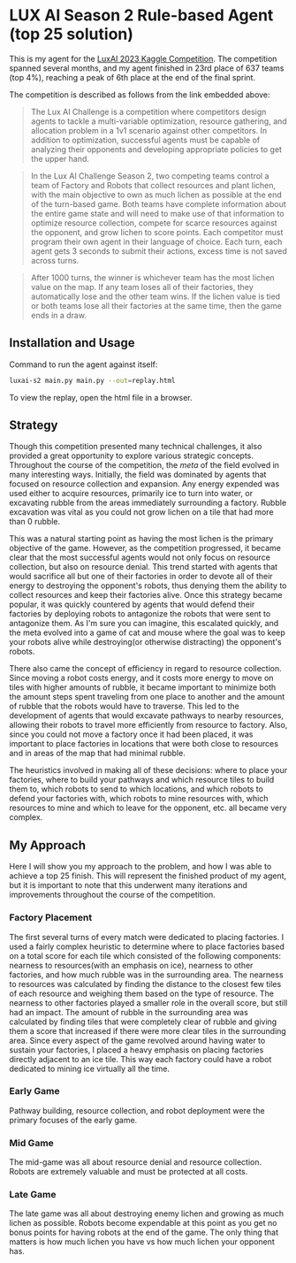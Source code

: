 # LUX AI Season 2 Rule-based Agent (top 25 solution)
This is my agent for the [LuxAI 2023 Kaggle Competition](https://www.kaggle.com/competitions/lux-ai-season-2). 
The competition spanned several months, and my agent finished in 23rd place of 637 teams (top 4%), reaching a peak of 6th place at the end of the final sprint.

The competition is described as follows from the link embedded above:

>The Lux AI Challenge is a competition where competitors design agents to tackle a multi-variable optimization, 
resource gathering, and allocation problem in a 1v1 scenario against other competitors. 
In addition to optimization, successful agents must be capable of analyzing their opponents and 
> developing appropriate policies to get the upper hand.

> In the Lux AI Challenge Season 2, two competing teams control a team of Factory and Robots that collect 
> resources and plant lichen, with the main objective to own as much lichen as possible at the end of the turn-based game. 
> Both teams have complete information about the entire game state and will need to make use of that information 
> to optimize resource collection, compete for scarce resources against the opponent, and grow lichen to score points. 
> Each competitor must program their own agent in their language of choice. Each turn, each agent gets 3 seconds 
> to submit their actions, excess time is not saved across turns.

>After 1000 turns, the winner is whichever team has the most lichen value on the map. 
> If any team loses all of their factories, they automatically lose and the other team wins. 
> If the lichen value is tied or both teams lose all their factories at the same time, then the game ends in a draw.

## Installation and Usage

Command to run the agent against itself:
```bash
luxai-s2 main.py main.py --out=replay.html
```

To view the replay, open the html file in a browser.

## Strategy
Though this competition presented many technical challenges, it also provided a great opportunity to explore various 
strategic concepts. Throughout the course of the competition, the *meta* of the field evolved in many interesting ways.
Initially, the field was dominated by agents that focused on resource collection and expansion. Any energy expended was used
either to acquire resources, primarily ice to turn into water, or excavating rubble from the areas immediately surrounding
a factory. Rubble excavation was vital as you could not grow lichen on a tile that had more than 0 rubble.

This was a natural starting point as having the most lichen is the primary objective of the game. 
However, as the competition progressed, it became clear that the most successful agents would not only focus on resource
collection, but also on resource denial. This trend started with agents that would sacrifice all but one of their factories
in order to devote all of their energy to destroying the opponent's robots, thus denying them the ability to collect resources 
and keep their factories alive. Once this strategy became popular, it was quickly countered by agents that would defend their
factories by deploying robots to antagonize the robots that were sent to antagonize them. As I'm sure you can imagine, this
escalated quickly, and the meta evolved into a game of cat and mouse where the goal was to keep your robots alive while
destroying(or otherwise distracting) the opponent's robots.

There also came the concept of efficiency in regard to resource collection. Since moving a robot costs energy, and it costs 
more energy to move on tiles with higher amounts of rubble, it became important to minimize both the amount steps spent traveling 
from one place to another and the amount of rubble that the robots would have to traverse. This led to the development
of agents that would excavate pathways to nearby resources, allowing their robots to travel more efficiently from resource to factory.
Also, since you could not move a factory once it had been placed, it was important to place factories in locations that
were both close to resources and in areas of the map that had minimal rubble.

The heuristics involved in making all of these decisions: where to place your factories, where to build your pathways and which
resource tiles to build them to, which robots to send to which locations, and which robots to defend your factories with, 
which robots to mine resources with, which resources to mine and which to leave for the opponent, etc. all became very complex.

## My Approach
Here I will show you my approach to the problem, and how I was able to achieve a top 25 finish. This will represent the finished
product of my agent, but it is important to note that this underwent many iterations and improvements throughout the course of the competition.

### Factory Placement
The first several turns of every match were dedicated to placing factories. I used a fairly complex heuristic to determine where to place
factories based on a total score for each tile which consisted of the following components: nearness to resources(with an emphasis on ice), 
nearness to other factories, and how much rubble was in the surrounding area. The nearness to resources was calculated by finding the
distance to the closest few tiles of each resource and weighing them based on the type of resource. The nearness to other factories played a
smaller role in the overall score, but still had an impact. The amount of rubble in the surrounding area was calculated by finding tiles that 
were completely clear of rubble and giving them a score that increased if there were more clear tiles in the surrounding area. 
Since every aspect of the game revolved around having water to sustain your factories, I placed a heavy emphasis on placing factories
directly adjacent to an ice tile. This way each factory could have a robot dedicated to mining ice virtually all the time.

### Early Game
Pathway building, resource collection, and robot deployment were the primary focuses of the early game.

### Mid Game
The mid-game was all about resource denial and resource collection. Robots are extremely valuable and must be protected at all costs.

### Late Game
The late game was all about destroying enemy lichen and growing as much lichen as possible. Robots become expendable at this point as
you get no bonus points for having robots at the end of the game. The only thing that matters is how much lichen you have vs how much lichen
your opponent has.